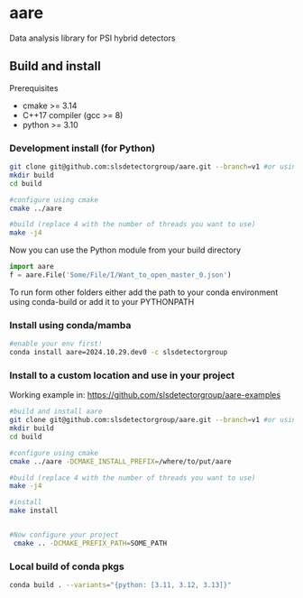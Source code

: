 # aare
Data analysis library for PSI hybrid detectors


## Build and install

Prerequisites
- cmake >= 3.14
- C++17 compiler (gcc >= 8)
- python >= 3.10

### Development install (for Python)

```bash
git clone git@github.com:slsdetectorgroup/aare.git --branch=v1 #or using http...
mkdir build
cd build

#configure using cmake
cmake ../aare

#build (replace 4 with the number of threads you want to use)
make -j4 
```

Now you can use the Python module from your build directory

```python
import aare
f = aare.File('Some/File/I/Want_to_open_master_0.json')
```

To run form other folders either add the path to your conda environment using conda-build or add it to your PYTHONPATH


### Install using conda/mamba

```bash
#enable your env first!
conda install aare=2024.10.29.dev0 -c slsdetectorgroup
```

### Install to a custom location and use in your project

Working example in: https://github.com/slsdetectorgroup/aare-examples

```bash
#build and install aare 
git clone git@github.com:slsdetectorgroup/aare.git --branch=v1 #or using http...
mkdir build
cd build

#configure using cmake
cmake ../aare -DCMAKE_INSTALL_PREFIX=/where/to/put/aare

#build (replace 4 with the number of threads you want to use)
make -j4 

#install
make install


#Now configure your project
 cmake .. -DCMAKE_PREFIX_PATH=SOME_PATH
```

### Local build of conda pkgs

```bash
conda build . --variants="{python: [3.11, 3.12, 3.13]}"
```